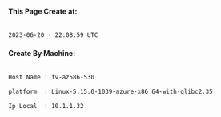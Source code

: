 
   
#### This Page Create at:

```bash

2023-06-20 - 22:08:59 UTC

```

#### Create By Machine:

```bash

Host Name : fv-az586-530

platform  : Linux-5.15.0-1039-azure-x86_64-with-glibc2.35

Ip Local  : 10.1.1.32

```

